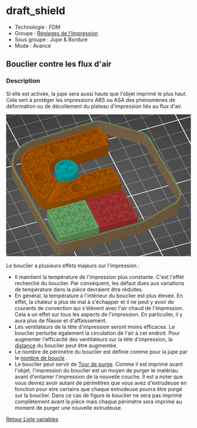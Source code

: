 # draft_shield

* Technologie : FDM
* Groupe : [Réglages de l'Impression](../print_settings/print_settings.md)
* Sous groupe : Jupe & Bordure 
* Mode : Avancé 

## Bouclier contre les flux d'air

### Description

Si elle est activée, la jupe sera aussi haute que l'objet imprimé le plus haut. Cela sert à protéger les impressions ABS ou ASA des phénomènes de déformation ou de décollement du plateau d'impression liés au flux d'air.

![Bouclier en mode Tour de purge](./images/draft_shield/001.png)

Le bouclier a plusieurs effets majeurs sur l'impression :
* Il maintient la température de l'impression plus constante. C'est l'effet recherché du bouclier. Par conséquent, les défaut dues aux variations de température dans la pièce devraient être réduites.
* En général, la température à l'intérieur du bouclier est plus élevée. En effet, la chaleur a plus de mal à s'échapper et il ne peut y avoir de courants de convection qui s'élèvent avec l'air chaud de l'impression. Cela a un effet sur tous les aspects de l'impression. En particulier, il y aura plus de filasse et d'affaissement.
* Les ventilateurs de la tête d'impression seront moins efficaces. Le bouclier perturbe également la circulation de l'air à cet endroit. Pour augmenter l'efficacité des ventilateurs sur la tête d'impression, la [distance](skirt_distance.md) du bouclier peut être augmentée.
* Le nombre de périmètre du bouclier est définie comme pour la jupe par le [nombre de boucle](skirts.md) . 
* Le bouclier peut servir de [Tour de purge](wipe_tower.md). Comme il est imprimé avant l'objet, l'impression du bouclier est un moyen de purger le matériau avant d'entamer l'impression de la nouvelle couche. Il est a noter que vous devrez avoir autant de périmètres que vous avez d'extrudeuse en fonction pour etre certains que chaque extrudeuse pourra être purgé sur la bouclier. Dans ce cas de figure le bouclier ne sera pas imprimé complètement avant la pièce mais chaque périmètre sera imprimé au moment de purger une nouvelle extrudeuse. 

[Retour Liste variables](variable_list.md)